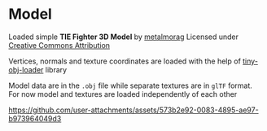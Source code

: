 # Model

Loaded simple **TIE Fighter 3D Model** by [metalmorag](https://sketchfab.com/3d-models/avatar-of-metalmorag-7-1k-7119-downloads-25-7k-25661-views-188like-report-19a4deefbc2b4f0592c44b117249f3c1) Licensed under [Creative Commons Attribution](https://creativecommons.org/licenses/by/4.0/)

Vertices, normals and texture coordinates are loaded with the help of [tiny-obj-loader](https://github.com/tinyobjloader/tinyobjloader) library

Model data are in the `.obj` file while separate textures are in `glTF` format. For now model and textures are loaded independently of each other

https://github.com/user-attachments/assets/573b2e92-0083-4895-ae97-b973964049d3

